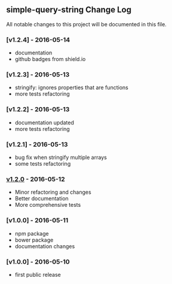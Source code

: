 ## simple-query-string Change Log

All notable changes to this project will be documented in this file.

[unreleased]: https://github.com/khalidsalomao/simple-query-string/compare/1.2.0...HEAD


### [v1.2.4] - 2016-05-14

- documentation
- github badges from shield.io

### [v1.2.3] - 2016-05-13

- stringify: ignores properties that are functions
- more tests refactoring


### [v1.2.2] - 2016-05-13

- documentation updated
- more tests refactoring


### [v1.2.1] - 2016-05-13

- bug fix when stringify multiple arrays
- some tests refactoring


### [v1.2.0] - 2016-05-12

- Minor refactoring and changes
- Better documentation
- More comprehensive tests

[v1.2.0]: https://github.com/khalidsalomao/simple-query-string/compare/1.1.0...1.2.0


### [v1.0.0] - 2016-05-11

- npm package
- bower package
- documentation changes

[v1.1.0]: https://github.com/khalidsalomao/simple-query-string/compare/1.0.0...1.1.0

### [v1.0.0] - 2016-05-10

- first public release
